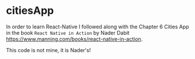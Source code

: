 # citiesApp


In order to learn React-Native I followed along with the Chapter 6 Cities App in the book `React Native in Action` by Nader Dabit
https://www.manning.com/books/react-native-in-action.

This code is not mine, it is Nader's!
